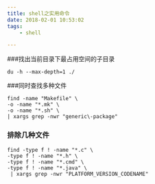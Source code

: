 ```yaml
---
title: shell之实用命令
date: 2018-02-01 10:53:02
tags:
	- shell

---
```


###找出当前目录下最占用空间的子目录

```
du -h --max-depth=1 ./
```

###同时查找多种文件

```
find -name "Makefile" \
-o -name "*.mk" \
-o -name "*.sh" \
| xargs grep -nwr "generic\-package"
```

### 排除几种文件

```
find -type f ! -name "*.c" \
-type f ! -name "*.h" \
-type f ! -name "*.cmd" \
-type f ! -name "*.java" \
 | xargs grep -nwr "PLATFORM_VERSION_CODENAME"
```

